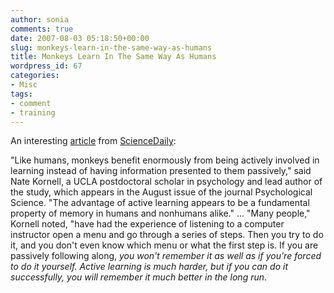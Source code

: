 ```yaml
---
author: sonia
comments: true
date: 2007-08-03 05:18:50+00:00
slug: monkeys-learn-in-the-same-way-as-humans
title: Monkeys Learn In The Same Way As Humans
wordpress_id: 67
categories:
- Misc
tags:
- comment
- training
---
```


An interesting [article](http://www.sciencedaily.com/releases/2007/08/070801161511.htm) from [ScienceDaily](http://www.sciencedaily.com):

"Like humans, monkeys benefit enormously from being actively involved in learning instead of having information presented to them passively," said Nate Kornell, a UCLA postdoctoral scholar in psychology and lead author of the study, which appears in the August issue of the journal Psychological Science. "The advantage of active learning appears to be a fundamental property of memory in humans and nonhumans alike." ... "Many people," Kornell noted, "have had the experience of listening to a computer instructor open a menu and go through a series of steps. Then you try to do it, and you don't even know which menu or what the first step is. If you are passively following along, _you won't remember it as well as if you're forced to do it yourself. Active learning is much harder, but if you can do it successfully, you will remember it much better in the long run_.

